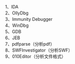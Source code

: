 1、IDA  
2、OllyDbg  
3、Immunity Debugger  
4、WinDbg  
5、GDB  
6、JEB  
7、pdfparse（分析pdf）  
8、SWFInvestigator（分析SWF）  
9、010Editor（分析文件格式）
